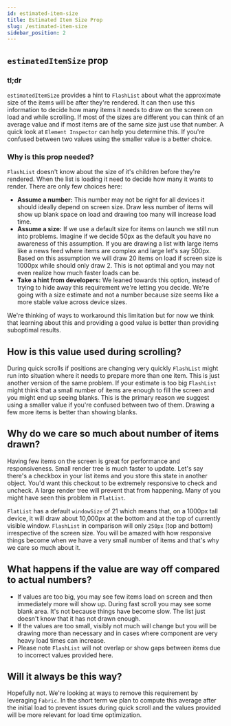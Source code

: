 ```yaml
---
id: estimated-item-size
title: Estimated Item Size Prop
slug: /estimated-item-size
sidebar_position: 2
---
```


## `estimatedItemSize` prop

### tl;dr

`estimatedItemSize` provides a hint to `FlashList` about what the approximate size of the items will be after they're rendered. It can then use this information to decide how many items it needs to draw on the screen on load and while scrolling. If most of the sizes are different you can think of an average value and if most items are of the same size just use that number. A quick look at `Element Inspector` can help you determine this. If you're confused between two values using the smaller value is a better choice.

### Why is this prop needed?

`FlashList` doesn't know about the size of it's children before they're rendered. When the list is loading it need to decide how many it wants to render. There are only few choices here: 
  - **Assume a number:** This number may not be right for all devices it should ideally depend on screen size. Draw less number of items will show up blank space on load and drawing too many will increase load time. 
  - **Assume a size:** If we use a default size for items on launch we still nun into problems. Imagine if we decide 50px as the default you have no awareness of this assumption. If you are drawing a list with large items like a news feed where items are complex and large let's say 500px. Based on this assumption we will draw 20 items on load if screen size is 1000px while should only draw 2. This is not optimal and you may not even realize how much faster loads can be. 
  - **Take a hint from developers:** We leaned towards this option, instead of trying to hide away this requirement we're letting you decide. We're going with a size estimate and not a number because size seems like a more stable value across device sizes.

We're thinking of ways to workaround this limitation but for now we think that learning about this and providing a good value is better than providing suboptimal results.

## How is this value used during scrolling?

During quick scrolls if positions are changing very quickly `FlashList` might run into situation where it needs to prepare more than one item. This is just another version of the same problem. If your estimate is too big `FlashList` might think that a small number of items are enough to fill the screen and you might end up seeing blanks. This is the primary reason we suggest using a smaller value if you're confused between two of them. Drawing a few more items is better than showing blanks.

## Why do we care so much about number of items drawn?

Having few items on the screen is great for performance and responsiveness. Small render tree is much faster to update. Let's say there's a checkbox in your list items and you store this state in another object. You'd want this checkout to be extremely responsive to check and uncheck. A large render tree will prevent that from happening. Many of you might have seen this problem in `FlatList`.

`FlatList` has a default `windowSize` of 21 which means that, on a 1000px tall device, it will draw about 10,000px at the bottom and at the top of currently visible window. `FlashList` in comparison will only `250px` (top and bottom) irrespective of the screen size. You will be amazed with how responsive things become when we have a very small number of items and that's why we care so much about it.

## What happens if the value are way off compared to actual numbers?

- If values are too big, you may see few items load on screen and then immediately more will show up. During fast scroll you may see some blank area. It's not because things have become slow. The list just doesn't know that it has not drawn enough.
- If the values are too small, visibly not much will change but you will be drawing more than necessary and in cases where component are very heavy load times can increase.
- Please note `FlashList` will not overlap or show gaps between items due to incorrect values provided here.

## Will it always be this way?

Hopefully not. We're looking at ways to remove this requirement by leveraging `Fabric`. In the short term we plan to compute this average after the initial load to prevent issues during quick scroll and the values provided will be more relevant for load time optimization.
